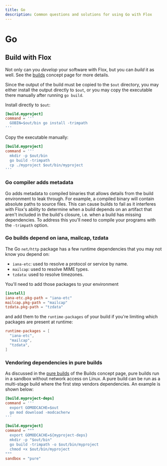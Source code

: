 ```yaml
---
title: Go
description: Common questions and solutions for using Go with Flox
---
```


# Go

## Build with Flox

Not only can you _develop_ your software with Flox, but you can _build_ it as well.
See the [builds][build-concept] concept page for more details.

Since the output of the build must be copied to the `$out` directory, you may either install the output directly to `$out`, or you may copy the executable there manually after running `go build`.

Install directly to `$out`:

```toml
[build.myproject]
command = '''
  GOBIN=$out/bin go install -trimpath
'''
```

Copy the executable manually:

```toml
[build.myproject]
command = '''
  mkdir -p $out/bin
  go build -trimpath
  cp ./myproject $out/bin/myproject
'''
```

### Go compiler adds metadata

Go adds metadata to compiled binaries that allows details from the build environment to leak through.
For example, a compiled binary will contain absolute paths to source files.
This can cause builds to fail as it interferes with Flox's ability to determine when a build depends on an artifact that aren't included in the build's closure, i.e. when a build has missing dependencies.
To address this you'll need to compile your programs with the `-trimpath` option.

### Go builds depend on iana, mailcap, tzdata

The Go `net/http` package has a few runtime dependencies that you may not know you depend on:

- `iana-etc`: used to resolve a protocol or service by name.
- `mailcap`: used to resolve MIME types.
- `tzdata`: used to resolve timezones.

You'll need to add those packages to your environment

```toml
[install]
iana-etc.pkg-path = "iana-etc"
mailcap.pkg-path = "mailcap"
tzdata.pkg-path = "tzdata"
```

and add them to the `runtime-packages` of your build if you're limiting which packages are present at runtime:

```toml
runtime-packages = [
  "iana-etc",
  "mailcap",
  "tzdata",
]
```

### Vendoring dependencies in pure builds

As discussed in the [pure builds][pure-builds-section] of the Builds concept page, pure builds run in a sandbox without network access on Linux.
A pure build can be run as a multi-stage build where the first step vendors dependencies.
An example is shown below:

```toml
[build.myproject-deps]
command = '''
  export GOMODCACHE=$out
  go mod download -modcacherw
'''

[build.myproject]
command = """
  export GOMODCACHE=${myproject-deps}
  mkdir -p "$out/bin"
  go build -trimpath -o $out/bin/myproject
  chmod +x $out/bin/myproject
"""
sandbox = "pure"
```

[build-concept]: ../../concepts/builds.md
[pure-builds-section]: ../../concepts/manifest-builds.md#pure-builds
